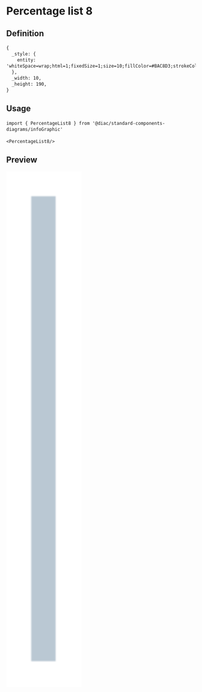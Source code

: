 # Percentage list 8

## Definition

```
{
  _style: { 
    entity: 'whiteSpace=wrap;html=1;fixedSize=1;size=10;fillColor=#BAC8D3;strokeColor=none;',
  },
  _width: 10,
  _height: 190,
}
```

## Usage

```
import { PercentageList8 } from '@diac/standard-components-diagrams/infoGraphic'

<PercentageList8/>
```

## Preview

<img src="./percentage-list-8.png" width="200"/>
